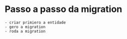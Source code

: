 # Passo a passo da migration

    - criar primiero a entidade
    - gero a migration
    - roda a migration
